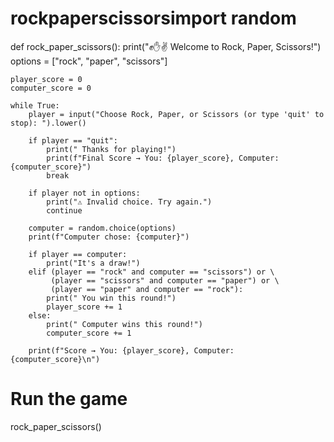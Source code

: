 # rockpaperscissorsimport random

def rock_paper_scissors():
    print("✊✋✌ Welcome to Rock, Paper, Scissors!")
    options = ["rock", "paper", "scissors"]
    
    player_score = 0
    computer_score = 0
    
    while True:
        player = input("Choose Rock, Paper, or Scissors (or type 'quit' to stop): ").lower()
        
        if player == "quit":
            print(" Thanks for playing!")
            print(f"Final Score → You: {player_score}, Computer: {computer_score}")
            break
        
        if player not in options:
            print("⚠ Invalid choice. Try again.")
            continue
        
        computer = random.choice(options)
        print(f"Computer chose: {computer}")
        
        if player == computer:
            print("It's a draw!")
        elif (player == "rock" and computer == "scissors") or \
             (player == "scissors" and computer == "paper") or \
             (player == "paper" and computer == "rock"):
            print(" You win this round!")
            player_score += 1
        else:
            print(" Computer wins this round!")
            computer_score += 1
        
        print(f"Score → You: {player_score}, Computer: {computer_score}\n")

# Run the game
rock_paper_scissors()
